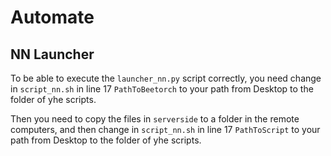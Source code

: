 # Automate 


## NN Launcher
To be able to execute the `launcher_nn.py` script correctly, you need change in `script_nn.sh` in line 17 `PathToBeetorch` to your path from Desktop to the folder of yhe scripts.

Then you need to copy the files in `serverside` to a folder in the remote computers, and then change in `script_nn.sh` in line 17 `PathToScript` to your path from Desktop to the folder of yhe scripts.
